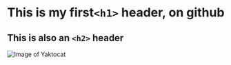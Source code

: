 # This is my first`<h1>` header, on github 

## This is also an `<h2>` header
![Image of Yaktocat](https://octodex.github.com/images/yaktocat.png)
